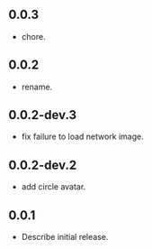 ## 0.0.3

* chore.

## 0.0.2

* rename.

## 0.0.2-dev.3

* fix failure to load network image.

## 0.0.2-dev.2

* add circle avatar.

## 0.0.1

* Describe initial release.
